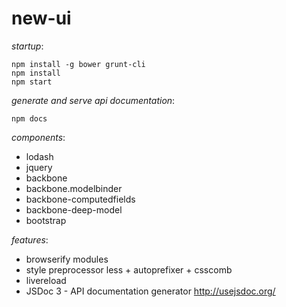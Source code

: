 new-ui
=====================

_startup_:
```shell
npm install -g bower grunt-cli
npm install
npm start
```

_generate and serve api documentation_:
```shell
npm docs
```

_components_:
* lodash
* jquery
* backbone
* backbone.modelbinder
* backbone-computedfields
* backbone-deep-model
* bootstrap

_features_:
* browserify modules
* style preprocessor less + autoprefixer + csscomb
* livereload
* JSDoc 3 - API documentation generator http://usejsdoc.org/
